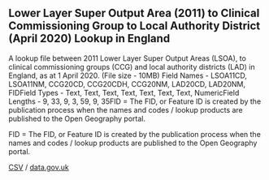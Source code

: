 ## Lower Layer Super Output Area (2011) to Clinical Commissioning Group to Local Authority District (April 2020) Lookup in England

A lookup file between 2011 Lower Layer Super Output Areas (LSOA), to clinical commissioning groups (CCG) and local authority districts (LAD) in England, as at 1 April 2020. (File size - 10MB) Field Names - LSOA11CD, LSOA11NM, CCG20CD, CCG20CDH, CCG20NM, LAD20CD, LAD20NM, FIDField Types - Text, Text, Text, Text, Text, Text, Text, NumericField Lengths - 9, 33, 9, 3, 59, 9, 35FID = The FID, or Feature ID is created by the publication process when the names and codes / lookup products are published to the Open Geography portal. 

FID = The FID, or Feature ID is created by the publication process when the names and codes / lookup products are published to the Open Geography portal. 

[CSV](../csv/219.csv) / [data.gov.uk](https://data.gov.uk/dataset/94cf8e7a-5ade-4c47-8b6f-cae3f90b6ec9/lower-layer-super-output-area-2011-to-clinical-commissioning-group-to-local-authority-district-april-2020-lookup-in-england)

